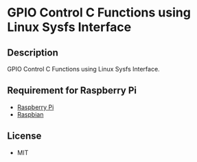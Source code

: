 GPIO Control C Functions using Linux Sysfs Interface
========

## Description
GPIO Control C Functions using Linux Sysfs Interface.

## Requirement for Raspberry Pi
* [Raspberry Pi](https://www.raspberrypi.org/products/raspberry-pi-3-model-b/)
* [Raspbian](https://www.raspberrypi.org/downloads/raspbian/)

## License
* MIT

